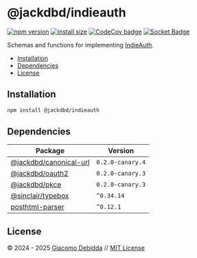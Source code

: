 # @jackdbd/indieauth

[![npm version](https://badge.fury.io/js/@jackdbd%2Findieauth.svg)](https://badge.fury.io/js/@jackdbd%2Findieauth)
[![install size](https://packagephobia.com/badge?p=@jackdbd/indieauth)](https://packagephobia.com/result?p=@jackdbd/indieauth)
[![CodeCov badge](https://codecov.io/gh/jackdbd/rapido/graph/badge.svg?token=BpFF8tmBYS)](https://app.codecov.io/gh/jackdbd/rapido?flags%5B0%5D=indieauth)
[![Socket Badge](https://socket.dev/api/badge/npm/package/@jackdbd/indieauth)](https://socket.dev/npm/package/@jackdbd/indieauth)

Schemas and functions for implementing [IndieAuth](https://indieauth.spec.indieweb.org/).

- [Installation](#installation)
- [Dependencies](#dependencies)
- [License](#license)

## Installation

```sh
npm install @jackdbd/indieauth
```

## Dependencies

| Package | Version |
|---|---|
| [@jackdbd/canonical-url](https://www.npmjs.com/package/@jackdbd/canonical-url) | `0.2.0-canary.4` |
| [@jackdbd/oauth2](https://www.npmjs.com/package/@jackdbd/oauth2) | `0.2.0-canary.3` |
| [@jackdbd/pkce](https://www.npmjs.com/package/@jackdbd/pkce) | `0.2.0-canary.3` |
| [@sinclair/typebox](https://www.npmjs.com/package/@sinclair/typebox) | `^0.34.14` |
| [posthtml-parser](https://www.npmjs.com/package/posthtml-parser) | `^0.12.1` |

## License

&copy; 2024 - 2025 [Giacomo Debidda](https://www.giacomodebidda.com/) // [MIT License](https://spdx.org/licenses/MIT.html)
